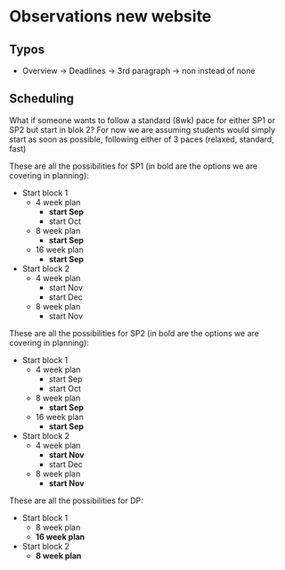 # Observations new website

## Typos
* Overview -> Deadlines -> 3rd paragraph -> non instead of none


## Scheduling
What if someone wants to follow a standard (8wk) pace for either SP1 or SP2 but start in blok 2? For now we are assuming students would simply start as soon as possible, following either of 3 paces (relaxed, standard, fast)

These are all the possibilities for SP1 (in bold are the options we are covering in planning):
* Start block 1
  * 4 week plan
    * **start Sep**
    * start Oct
  * 8 week plan
    * **start Sep**
  * 16 week plan
    * **start Sep**
* Start block 2
  * 4 week plan
    * start Nov
    * start Dec
  * 8 week plan
    * start Nov
   
These are all the possibilities for SP2 (in bold are the options we are covering in planning):
* Start block 1
  * 4 week plan
    * start Sep
    * start Oct
  * 8 week plan
    * **start Sep**
  * 16 week plan
    * **start Sep**
* Start block 2
  * 4 week plan
    * **start Nov**
    * start Dec
  * 8 week plan
    * **start Nov**

These are all the possibilities for DP:
* Start block 1
  * 8 week plan
  * **16 week plan** 
* Start block 2
  * **8 week plan**
 
